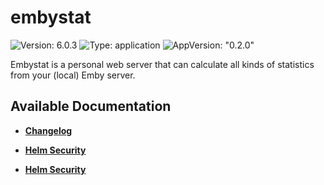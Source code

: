 # embystat

![Version: 6.0.3](https://img.shields.io/badge/Version-6.0.3-informational?style=flat-square) ![Type: application](https://img.shields.io/badge/Type-application-informational?style=flat-square) ![AppVersion: "0.2.0"](https://img.shields.io/badge/AppVersion-"0.2.0"-informational?style=flat-square)

Embystat is a personal web server that can calculate all kinds of statistics from your (local) Emby server.

## Available Documentation

- [**Changelog**](CHANGELOG)

- [**Helm Security**](container-security)

- [**Helm Security**](helm-security)

